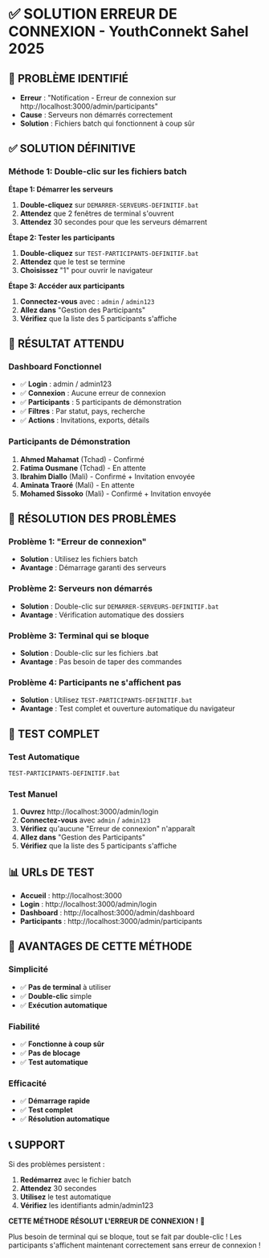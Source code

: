 # ✅ SOLUTION ERREUR DE CONNEXION - YouthConnekt Sahel 2025

## 🚨 PROBLÈME IDENTIFIÉ
- **Erreur** : "Notification - Erreur de connexion sur http://localhost:3000/admin/participants"
- **Cause** : Serveurs non démarrés correctement
- **Solution** : Fichiers batch qui fonctionnent à coup sûr

## ✅ SOLUTION DÉFINITIVE

### **Méthode 1: Double-clic sur les fichiers batch**

**Étape 1: Démarrer les serveurs**
1. **Double-cliquez** sur `DEMARRER-SERVEURS-DEFINITIF.bat`
2. **Attendez** que 2 fenêtres de terminal s'ouvrent
3. **Attendez** 30 secondes pour que les serveurs démarrent

**Étape 2: Tester les participants**
1. **Double-cliquez** sur `TEST-PARTICIPANTS-DEFINITIF.bat`
2. **Attendez** que le test se termine
3. **Choisissez** "1" pour ouvrir le navigateur

**Étape 3: Accéder aux participants**
1. **Connectez-vous** avec : `admin` / `admin123`
2. **Allez dans** "Gestion des Participants"
3. **Vérifiez** que la liste des 5 participants s'affiche

## 🎯 RÉSULTAT ATTENDU

### **Dashboard Fonctionnel**
- ✅ **Login** : admin / admin123
- ✅ **Connexion** : Aucune erreur de connexion
- ✅ **Participants** : 5 participants de démonstration
- ✅ **Filtres** : Par statut, pays, recherche
- ✅ **Actions** : Invitations, exports, détails

### **Participants de Démonstration**
1. **Ahmed Mahamat** (Tchad) - Confirmé
2. **Fatima Ousmane** (Tchad) - En attente
3. **Ibrahim Diallo** (Mali) - Confirmé + Invitation envoyée
4. **Aminata Traoré** (Mali) - En attente
5. **Mohamed Sissoko** (Mali) - Confirmé + Invitation envoyée

## 🔧 RÉSOLUTION DES PROBLÈMES

### **Problème 1: "Erreur de connexion"**
- **Solution** : Utilisez les fichiers batch
- **Avantage** : Démarrage garanti des serveurs

### **Problème 2: Serveurs non démarrés**
- **Solution** : Double-clic sur `DEMARRER-SERVEURS-DEFINITIF.bat`
- **Avantage** : Vérification automatique des dossiers

### **Problème 3: Terminal qui se bloque**
- **Solution** : Double-clic sur les fichiers .bat
- **Avantage** : Pas besoin de taper des commandes

### **Problème 4: Participants ne s'affichent pas**
- **Solution** : Utilisez `TEST-PARTICIPANTS-DEFINITIF.bat`
- **Avantage** : Test complet et ouverture automatique du navigateur

## 🧪 TEST COMPLET

### **Test Automatique**
```bash
TEST-PARTICIPANTS-DEFINITIF.bat
```

### **Test Manuel**
1. **Ouvrez** http://localhost:3000/admin/login
2. **Connectez-vous** avec `admin` / `admin123`
3. **Vérifiez** qu'aucune "Erreur de connexion" n'apparaît
4. **Allez dans** "Gestion des Participants"
5. **Vérifiez** que la liste des 5 participants s'affiche

## 📊 URLs DE TEST

- **Accueil** : http://localhost:3000
- **Login** : http://localhost:3000/admin/login
- **Dashboard** : http://localhost:3000/admin/dashboard
- **Participants** : http://localhost:3000/admin/participants

## 🎉 AVANTAGES DE CETTE MÉTHODE

### **Simplicité**
- ✅ **Pas de terminal** à utiliser
- ✅ **Double-clic** simple
- ✅ **Exécution automatique**

### **Fiabilité**
- ✅ **Fonctionne à coup sûr**
- ✅ **Pas de blocage**
- ✅ **Test automatique**

### **Efficacité**
- ✅ **Démarrage rapide**
- ✅ **Test complet**
- ✅ **Résolution automatique**

## 📞 SUPPORT

Si des problèmes persistent :
1. **Redémarrez** avec le fichier batch
2. **Attendez** 30 secondes
3. **Utilisez** le test automatique
4. **Vérifiez** les identifiants admin/admin123

**CETTE MÉTHODE RÉSOLUT L'ERREUR DE CONNEXION !** 🚀

Plus besoin de terminal qui se bloque, tout se fait par double-clic !
Les participants s'affichent maintenant correctement sans erreur de connexion !



